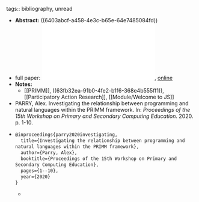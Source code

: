 tags:: bibliography, unread

- **Abstract:** ((6403abcf-a458-4e3c-b65e-64e7485084fd))
- full paper: ![local copy](../assets/parry2020_1677961910925_0.pdf), [online](https://sci-hub.se/https://dl.acm.org/doi/abs/10.1145/3421590.3421592)
- **Notes:**
	- [[PRIMM]], ((63fb32ea-91b0-4fe2-b1f6-368e4b555ff1)), [[Participatory Action Research]], [[Module/Welcome to JS]]
- PARRY, Alex. Investigating the relationship between programming and natural languages within the PRIMM framework. In: *Proceedings of the 15th Workshop on Primary and Secondary Computing Education*. 2020. p. 1-10.
- ```
  @inproceedings{parry2020investigating,
    title={Investigating the relationship between programming and natural languages within the PRIMM framework},
    author={Parry, Alex},
    booktitle={Proceedings of the 15th Workshop on Primary and Secondary Computing Education},
    pages={1--10},
    year={2020}
  }
  ```
	-
